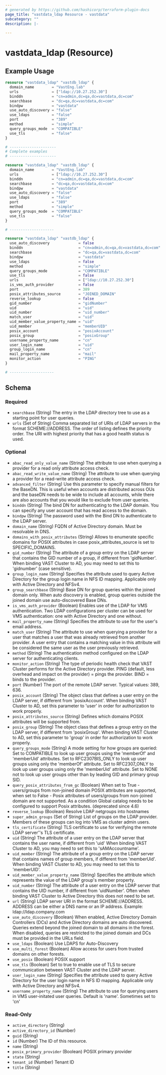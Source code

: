 ```yaml
---
# generated by https://github.com/hashicorp/terraform-plugin-docs
page_title: "vastdata_ldap Resource - vastdata"
subcategory: ""
description: |-
  
---
```


# vastdata_ldap (Resource)



## Example Usage

```terraform
resource "vastdata_ldap" "vastdb_ldap" {
  domain_name        = "VastEng.lab"
  urls               = ["ldap://10.27.252.30"]
  binddn             = "cn=admin,dc=qa,dc=vastdata,dc=com"
  searchbase         = "dc=qa,dc=vastdata,dc=com"
  bindpw             = "vastdata"
  use_auto_discovery = "false"
  use_ldaps          = "false"
  port               = "389"
  method             = "simple"
  query_groups_mode  = "COMPATIBLE"
  use_tls            = "false"
}

# ---------------------
# Complete examples
# ---------------------

resource "vastdata_ldap" "vastdb_ldap" {
  domain_name        = "VastEng.lab"
  urls               = ["ldap://10.27.252.30"]
  binddn             = "cn=admin,dc=qa,dc=vastdata,dc=com"
  searchbase         = "dc=qa,dc=vastdata,dc=com"
  bindpw             = "vastdata"
  use_auto_discovery = "false"
  use_ldaps          = "false"
  port               = "389"
  method             = "simple"
  query_groups_mode  = "COMPATIBLE"
  use_tls            = "false"
}

# --------------------

resource "vastdata_ldap" "vastdb_ldap" {
  use_auto_discovery             = false
  binddn                         = "cn=admin,dc=qa,dc=vastdata,dc=com"
  searchbase                     = "dc=qa,dc=vastdata,dc=com"
  bindpw                         = "vastdata"
  use_ldaps                      = false
  method                         = "simple"
  query_groups_mode              = "COMPATIBLE"
  use_tls                        = false
  urls                           = ["ldap://10.27.252.30"]
  is_vms_auth_provider           = false
  port                           = 389
  posix_attributes_source        = "JOINED_DOMAIN"
  reverse_lookup                 = false
  gid_number                     = "gidNumber"
  uid                            = "uid"
  uid_number                     = "uid_number"
  match_user                     = "uid"
  uid_member_value_property_name = "uid"
  uid_member                     = "memberUID"
  posix_account                  = "posixAccount"
  posix_group                    = "posixGroup"
  username_property_name         = "cn"
  user_login_name                = "uid"
  group_login_name               = "cn"
  mail_property_name             = "mail"
  monitor_action                 = "PING"
}

# --------------------
```

<!-- schema generated by tfplugindocs -->
## Schema

### Required

- `searchbase` (String) The entry in the LDAP directory tree to use as a starting point for user queries.
- `urls` (Set of String) Comma separated list of URIs of LDAP servers in the format SCHEME://ADDRESS. The order of listing defines the priority order. The URI with highest priority that has a good health status is used.

### Optional

- `abac_read_only_value_name` (String) The attribute to use when querying a provider for a read only attribute access check.
- `abac_read_write_value_name` (String) The attribute to use when querying a provider for a read-write attribute access check.
- `advanced_filter` (String) Use this parameter to specify manual filters for the BaseDN. This is useful when accounts are distributed across OUs and the baseDN needs to be wide to include all accounts, while there are also accounts that you would like to exclude from user queries.
- `binddn` (String) The bind DN for authenticating to the LDAP domain. You can specify any user account that has read access to the domain.
- `bindpw` (String) The password used with the Bind DN to authenticate to the LDAP server.
- `domain_name` (String) FQDN of Active Directory domain. Must be resolvable in DNS.
- `domains_with_posix_attributes` (String) Allows to enumerate specific domains for POSIX attributes in case posix_attributes_source is set to SPECIFIC_DOMAINS.
- `gid_number` (String) The attribute of a group entry on the LDAP server that contains the GID number of a group, if different from 'gidNumber'. When binding VAST Cluster to AD, you may need to set this to 'gidnumber' (case sensitive).
- `group_login_name` (String) Specifies the attribute used to query Active Directory for the group login name in NFS ID mapping. Applicable only with Active Directory and NFSv4.
- `group_searchbase` (String) Base DN for group queries within the joined domain only. When auto discovery is enabled, group queries outside the joined domain use auto-discovered Base DNs.
- `is_vms_auth_provider` (Boolean) Enables use of the LDAP for VMS authentication. Two LDAP configurations per cluster can be used for VMS authentication: one with Active Directory and one without.
- `mail_property_name` (String) Specifies the attribute to use for the user's email address.
- `match_user` (String) The attribute to use when querying a provider for a user that matches a user that was already retrieved from another provider. A user entry that contains a matching value in this attribute will be considered the same user as the user previously retrieved.
- `method` (String) The authentication method configured on the LDAP server for authenticating clients.
- `monitor_action` (String) The type of periodic health check that VAST Cluster performs for the Active Directory provider. PING (default, less overhead and impact on the provider) = pings the provider. BIND = binds to the provider.
- `port` (Number) The port of the remote LDAP server. Typical values: 389, 636.
- `posix_account` (String) The object class that defines a user entry on the LDAP server, if different from 'posixAccount'. When binding VAST Cluster to AD, set this parameter to 'user' in order for authorization to work properly.
- `posix_attributes_source` (String) Defines which domains POSIX attributes will be supported from.
- `posix_group` (String) The object class that defines a group entry on the LDAP server, if different from 'posixGroup'. When binding VAST Cluster to AD, set this parameter to 'group' in order for authorization to work properly.
- `query_groups_mode` (String) A mode setting for how groups are queried: Set to COMPATIBLE to look up user groups using the 'memberOf' and 'memberUid' attributes. Set to RFC2307BIS_ONLY to look up user groups using only the 'memberOf' attribute. Set to RFC2307_ONLY to look up user groups using only the 'memberUid' attribute. Set to NONE not to look up user groups other than by leading GID and primary group SID.
- `query_posix_attributes_from_gc` (Boolean) When set to True - users/groups from non-joined domain POSIX attributes are supported, when set to False - Posix attributes of users/groups from non-joined domain are not supported. As a condition Global catalog needs to be configured to support Posix attributes. (deprecated since 4.6)
- `reverse_lookup` (Boolean) Resolve LDAP netgroups into hostnames
- `super_admin_groups` (Set of String) List of groups on the LDAP provider. Members of these groups can log into VMS as cluster admin users.
- `tls_certificate` (String) TLS certificate to use for verifying the remote LDAP server''s TLS certificate.
- `uid` (String) The attribute of a user entry on the LDAP server that contains the user name, if different from 'uid'  When binding VAST Cluster to AD, you may need to set this to 'sAMAccountname'.
- `uid_member` (String) The attribute of a group entry on the LDAP server that contains names of group members, if different from 'memberUid'. When binding VAST Cluster to AD, you may need to set this to 'memberUID'.
- `uid_member_value_property_name` (String) Specifies the attribute which represents the value of the LDAP group's member property.
- `uid_number` (String) The attribute of a user entry on the LDAP server that contains the UID number, if different from 'uidNumber'. Often when binding VAST Cluster to Active Directory this does not need to be set.
- `url` (String) LDAP server URI in the format SCHEME://ADDRESS. ADDRESS can be either a DNS name or an IP address. Example: ldap://ldap.company.com
- `use_auto_discovery` (Boolean) When enabled, Active Directory Domain Controllers (DCs) and Active Directory domains are auto discovered. Queries extend beyond the joined domain to all domains in the forest. When disabled, queries are restricted to the joined domain and DCs must be provided in the URLs field.
- `use_ldaps` (Boolean) Use LDAPS for Auto-Discovery
- `use_multi_forest` (Boolean) Allow access for users from trusted domains on other forests.
- `use_posix` (Boolean) POSIX support
- `use_tls` (Boolean) Set to true to enable use of TLS to secure communication between VAST Cluster and the LDAP server.
- `user_login_name` (String) Specifies the attribute used to query Active Directory for the user login name in NFS ID mapping. Applicable only with Active Directory and NFSv4.
- `username_property_name` (String) The attribute to use for querying users in VMS user-initated user queries. Default is 'name'. Sometimes set to 'cn'

### Read-Only

- `active_directory` (String)
- `active_directory_id` (Number)
- `guid` (String)
- `id` (Number) The ID of this resource.
- `name` (String)
- `posix_primary_provider` (Boolean) POSIX primary provider
- `state` (String)
- `tenant_id` (Number) Tenant ID
- `title` (String)
